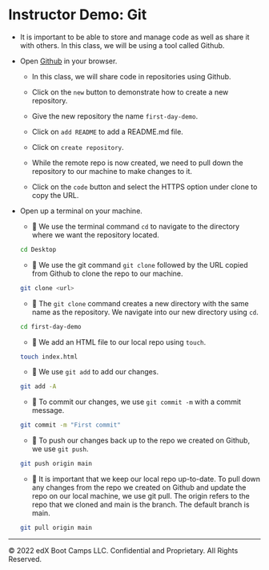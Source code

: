 #  Instructor Demo: Git

* It is important to be able to store and manage code as well as share it with others. In this class, we will be using a tool called Github.

* Open [Github](https://github.com/) in your browser.

  * In this class, we will share code in repositories using Github.

  * Click on the `new` button to demonstrate how to create a new repository.

  * Give the new repository the name `first-day-demo`.

  * Click on `add README` to add a README.md file.

  * Click on `create repository`.

  * While the remote repo is now created, we need to pull down the repository to our machine to make changes to it.

  * Click on the `code` button and select the HTTPS option under clone to copy the URL.

* Open up a terminal on your machine.

  * 🔑 We use the terminal command `cd` to navigate to the directory where we want the repository located.

  ```bash
  cd Desktop
  ```

  * 🔑 We use the git command `git clone` followed by the URL copied from Github to clone the repo to our machine.

  ```bash
  git clone <url>
  ```

  * 🔑 The `git clone` command creates a new directory with the same name as the repository. We navigate into our new directory using `cd`.

  ```bash
  cd first-day-demo
  ```

  * 🔑 We add an HTML file to our local repo using `touch`.

  ```bash
  touch index.html
  ```

  * 🔑 We use `git add` to add our changes.

  ```bash
  git add -A
  ```

  * 🔑 To commit our changes, we use `git commit -m` with a commit message.

  ```bash
  git commit -m "First commit"
  ```

  * 🔑 To push our changes back up to the repo we created on Github, we use `git push`.

  ```bash
  git push origin main
  ```

  * 🔑 It is important that we keep our local repo up-to-date. To pull down any changes from the repo we created on Github and update the repo on our local machine, we use git pull. The origin refers to the repo that we cloned and main is the branch. The default branch is main.

  ```bash
  git pull origin main
  ```

---
© 2022 edX Boot Camps LLC. Confidential and Proprietary. All Rights Reserved.
